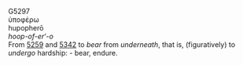 <body>
  <p>G5297<br>  ὑποφέρω  <br> hupopherō  <br><i>hoop-of-er‘-o </i><br>From <a href="g5259.htm">5259</a> and <a href="g5342.htm">5342</a>  to <i>bear</i> from <i>underneath</i>, that is, (figuratively) to <i>undergo</i> hardship: - bear, endure.<br></p>
 </body>